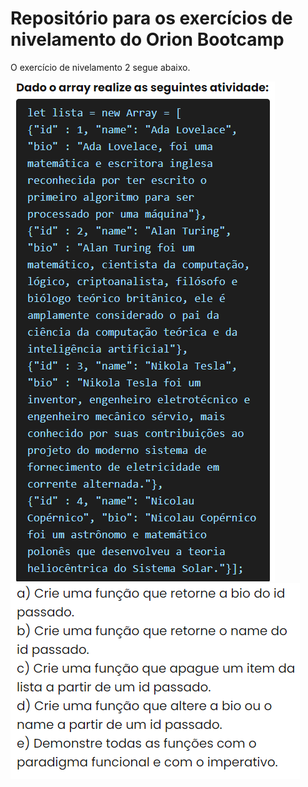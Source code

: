 # Repositório para os exercícios de nivelamento do Orion Bootcamp

O exercício de nivelamento 2 segue abaixo.

![Nivelamento 2-1](nivelamento2-1.png)
![Nivelamento 2-2](nivelamento2-2.png)